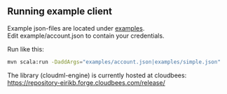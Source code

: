 Running example client
---

Example json-files are located under [examples](https://github.com/eirikb/cloudml-client/tree/master/examples).  
Edit example/account.json to contain your credentials.

Run like this:

```Bash
mvn scala:run -DaddArgs="examples/account.json|examples/simple.json"
```

The library (cloudml-engine) is currently hosted at cloudbees:  
https://repository-eirikb.forge.cloudbees.com/release/
